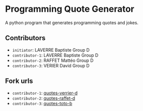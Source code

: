 # Programming Quote Generator

A python program that generates programming quotes and jokes.

## Contributors
- `initiator`: LAVERRE Baptiste Group D
- `contributor-1`: LAVERRE Baptiste Group D
- `contributor-2`: RAFFET Mattéo Group D
- `contributor-3`: VERIER David Group D

## Fork urls
- `contributor-1`: [quotes-verrier-d](url-1)
- `contributor-2`: [quotes-raffet-d](url-2)
- `contributor-3`: [quotes-toto-b](url-3)
